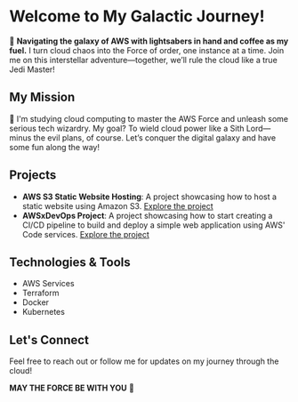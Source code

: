 # Welcome to My Galactic Journey!

🚀 **Navigating the galaxy of AWS with lightsabers in hand and coffee as my fuel.** I turn cloud chaos into the Force of order, one instance at a time. Join me on this interstellar adventure—together, we’ll rule the cloud like a true Jedi Master!

## My Mission

🌌 I'm studying cloud computing to master the AWS Force and unleash some serious tech wizardry. My goal? To wield cloud power like a Sith Lord—minus the evil plans, of course. Let’s conquer the digital galaxy and have some fun along the way!

## Projects

- **AWS S3 Static Website Hosting**: A project showcasing how to host a static website using Amazon S3. [Explore the project](https://github.com/dahrihadri/aws-s3-static-website)
- **AWSxDevOps Project**: A project showcasing how to start creating a CI/CD pipeline to build and deploy a simple web application using AWS' Code services. [Explore the project](https://github.com/dahrihadri/AWSxDevOps)

## Technologies & Tools

- AWS Services
- Terraform
- Docker
- Kubernetes

## Let's Connect

Feel free to reach out or follow me for updates on my journey through the cloud!

**MAY THE FORCE BE WITH YOU** 🌟

<!---
dahrihadri/dahrihadri is a ✨ special ✨ repository because its `README.md` (this file) appears on your GitHub profile.
You can click the Preview link to take a look at your changes.
--->
